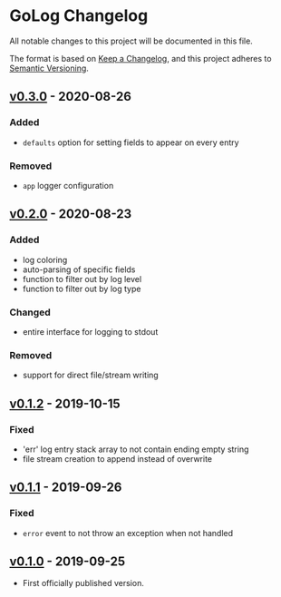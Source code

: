 # GoLog Changelog

All notable changes to this project will be documented in this file.

The format is based on [Keep a Changelog](https://keepachangelog.com/en/1.0.0/),
and this project adheres to [Semantic Versioning](https://semver.org/spec/v2.0.0.html).

## [v0.3.0] - 2020-08-26

### Added
- `defaults` option for setting fields to appear on every entry

### Removed
- `app` logger configuration

## [v0.2.0] - 2020-08-23

### Added
- log coloring
- auto-parsing of specific fields
- function to filter out by log level
- function to filter out by log type

### Changed
- entire interface for logging to stdout

### Removed
- support for direct file/stream writing

## [v0.1.2] - 2019-10-15

### Fixed
- 'err' log entry stack array to not contain ending empty string
- file stream creation to append instead of overwrite

## [v0.1.1] - 2019-09-26

### Fixed
- `error` event to not throw an exception when not handled

## [v0.1.0] - 2019-09-25
- First officially published version.

[v0.1.0]: https://gitlab.com/GCSBOSS/golog/-/tags/v0.1.0
[v0.1.1]: https://gitlab.com/GCSBOSS/golog/-/tags/v0.1.1
[v0.1.2]: https://gitlab.com/GCSBOSS/golog/-/tags/v0.1.2
[v0.2.0]: https://gitlab.com/GCSBOSS/golog/-/tags/v0.2.0
[v0.3.0]: https://gitlab.com/GCSBOSS/golog/-/tags/v0.3.0
